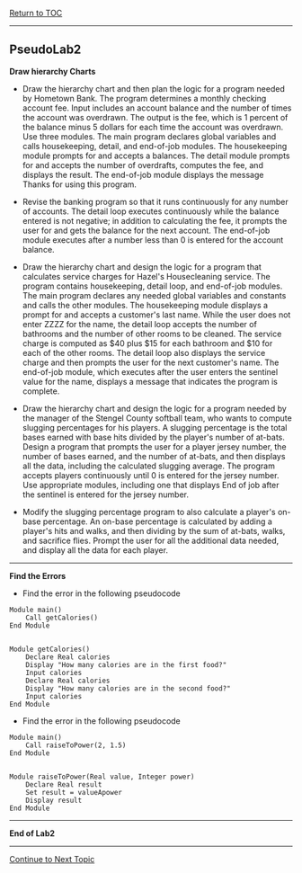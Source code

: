 <a href="https://github.com/CyberTrainingUSAF/04-IDE-s-and-Algorithms-Pt.-1/blob/master/00-Table-of-Contents.md" rel="Return to TOC"> Return to TOC </a>

---

## PseudoLab2

**Draw hierarchy Charts**

* Draw the hierarchy chart and then plan the logic for a program needed by Hometown Bank.  The program determines a monthly checking account fee. Input includes an account balance and the number of times the account was overdrawn. The output is the fee, which is 1 percent of the balance minus 5 dollars for each time the account was overdrawn. Use three modules. The main program declares global variables and calls housekeeping, detail, and end-of-job modules. The housekeeping module prompts for and accepts a balances. The detail module prompts for and accepts the number of overdrafts, computes the fee, and displays the result. The end-of-job module displays the message Thanks for using this program. 

* Revise the banking program so that it runs continuously for any number of accounts. The detail loop executes continuously while the balance entered is not negative; in addition to calculating the fee, it prompts the user for and gets the balance for the next account. The end-of-job module executes after a number less than 0 is entered for the account balance.

* Draw the hierarchy chart and design the logic for a program that calculates service charges for Hazel's Housecleaning service. The program contains housekeeping, detail loop, and end-of-job modules. The main program declares any needed global variables and constants and calls the other modules. The housekeeping module displays a prompt for and accepts a customer's last name. While the user does not enter ZZZZ for the name, the detail loop accepts the number of bathrooms and the number of other rooms to be cleaned. The service charge is computed as $40 plus $15 for each bathroom and $10 for each of the other rooms. The detail loop also displays the service charge and then prompts the user for the next customer's name. The end-of-job module, which executes after the user enters the sentinel value for the name, displays a message that indicates the program is complete. 

* Draw the hierarchy chart and design the logic for a program needed by the manager of the Stengel County softball team, who wants to compute slugging percentages for his players. A slugging percentage is the total bases earned with base hits divided by the player's number of at-bats. Design a program that prompts the user for a player jersey number, the number of bases earned, and the number of at-bats, and then displays all the data, including the calculated slugging average. The program accepts players continuously until 0 is entered for the jersey number. Use appropriate modules, including one that displays End of job after the sentinel is entered for the jersey number. 

* Modify the slugging percentage program to also calculate a player's on-base percentage. An on-base percentage is calculated by adding a player's hits and walks, and then dividing by the sum of at-bats, walks, and sacrifice flies. Prompt the user for all the additional data needed, and display all the data for each player.

---

**Find the Errors**

* Find the error in the following pseudocode

```
Module main() 
    Call getCalories() 
End Module 


Module getCalories() 
    Declare Real calories 
    Display "How many calories are in the first food?" 
    Input calories 
    Declare Real calories 
    Display "How many calories are in the second food?" 
    Input calories 
End Module 

```

* Find the error in the following pseudocode
```
Module main()  
    Call raiseToPower(2, 1.5) 
End Module 


Module raiseToPower(Real value, Integer power)  
    Declare Real result 
    Set result = valueApower 
    Display result 
End Module
```

---

**End of Lab2**

---

<a href="https://github.com/CyberTrainingUSAF/04-IDE-s-and-Algorithms-Pt.-1/blob/master/01_pseudocode/03_Structure.md" > Continue to Next Topic </a>
